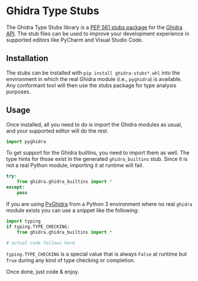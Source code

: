 # Ghidra Type Stubs

The Ghidra Type Stubs library is a [PEP 561 stubs package][pep-0561] for the 
[Ghidra API](https://github.com/NationalSecurityAgency/ghidra). The stub files can be used to 
improve your development experience in supported editors like PyCharm and Visual Studio Code.

## Installation 

The stubs can be installed with `pip install ghidra-stubs*.whl` into the environment in which the 
real Ghidra module (i.e., `pyghidra`) is available. Any conformant tool will then use the stubs 
package for type analysis purposes.  

## Usage

Once installed, all you need to do is import the Ghidra modules as usual, and your supported editor
will do the rest.

```python
import pyghidra
```

To get support for the Ghidra builtins, you need to import them as well. The type hints for those 
exist in the generated `ghidra_builtins` stub. Since it is not a real Python module, importing it at
runtime will fail.

```python
try:
    from ghidra.ghidra_builtins import *
except:
    pass
```

If you are using [PyGhidra](https://pypi.org/project/pyghidra/) from a Python 3 environment where no
real `ghidra` module exists you can use a snippet like the following:

```python
import typing
if typing.TYPE_CHECKING:
    from ghidra.ghidra_builtins import *

# actual code follows here
```

`typing.TYPE_CHECKING` is a special value that is always `False` at runtime but `True` during any 
kind of type checking or completion.

Once done, just code & enjoy.

[pep-0484]: https://www.python.org/dev/peps/pep-0484/
[pep-0561]: https://www.python.org/dev/peps/pep-0561/#stub-only-packages
